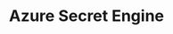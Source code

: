 ---
title: Azure Secret Engine
id: azure-secret-engine
type: "features"
layout: "features"
data: "data/products/kubevault/single-features-data/azure-secret-engine.json"
url: "/features/azure-secret-engine"
description: "KubeVault lets you enable and configure Azure Secret Engine. You can create Secret containing the Azure credentials and also create RBAC Role and RoleBinding."
---